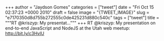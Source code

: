 
+++
author = "Jaydson Gomes"
categories = ["tweet"]
date = "Fri Oct 15 02:37:23 +0000 2010"
draft = false
image = "{TWEET_IMAGE}"
slug = "e7170350d8d755b272555c0de425231d880c540c"
tags = ["tweet"]
title = """RT @kriszyp: My presentat..."""
+++
RT @kriszyp: My presentation on end-to-end JavaScript and NodeJS at the Utah web meetup: http://bit.ly/c3HvIU
